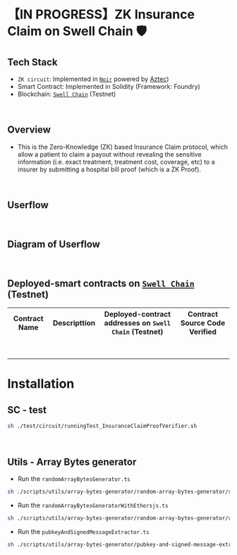 # 【IN PROGRESS】ZK Insurance Claim on Swell Chain 🛡️

## Tech Stack

- `ZK circuit`: Implemented in [`Noir`](https://noir-lang.org/docs/) powered by [Aztec](https://aztec.network/)) 
- Smart Contract: Implemented in Solidity (Framework: Foundry)
- Blockchain: [`Swell Chain`](https://build.swellnetwork.io/docs/guides/getting-started) (Testnet)

<br>

## Overview

- This is the Zero-Knowledge (ZK) based Insurance Claim protocol, which allow a patient to claim a payout without revealing the sensitive information (i.e. exact treatment, treatment cost, coverage, etc) to a insurer by submitting a hospital bill proof (which is a ZK Proof).

<br>

## Userflow

<br>

## Diagram of Userflow


<br>

## Deployed-smart contracts on [`Swell Chain`](https://build.swellnetwork.io/docs/guides/getting-started) (Testnet)

| Contract Name | Descripttion | Deployed-contract addresses on `Swell Chain` (Testnet) | Contract Source Code Verified |
| ------------- |:------------:|:--------------------------------------------------:|:-----------------------------:|

<br>

<hr>

# Installation

## SC - test

```bash
sh ./test/circuit/runningTest_InsuranceClaimProofVerifier.sh
```


<br>

## Utils - Array Bytes generator

- Run the `randomArrayBytesGenerator.ts`
```bash
sh ./scripts/utils/array-bytes-generator/random-array-bytes-generator/runningScript_randomArrayBytesGenerator.sh
```

- Run the `randomArrayBytesGeneratorWithEthersjs.ts`
```bash
sh ./scripts/utils/array-bytes-generator/random-array-bytes-generator/runningScript_randomArrayBytesGeneratorWithEthersjs.sh
```

- Run the `pubkeyAndSignedMessageExtractor.ts`
```bash
sh ./scripts/utils/array-bytes-generator/pubkey-and-signed-message-extractor/runningScript_pubkeyAndSignedMessageExtractor.sh
```